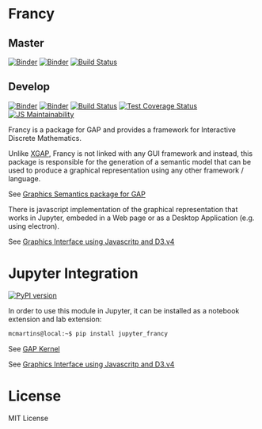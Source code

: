 # Francy

## Master

[![Binder](https://mybinder.org/badge.svg)](https://mybinder.org/v2/gh/mcmartins/francy/master)
[![Binder](https://mybinder.org/badge.svg)](https://mybinder.org/v2/gh/mcmartins/francy/master?urlpath=lab)
[![Build Status](https://travis-ci.org/mcmartins/francy.svg?branch=master)](https://travis-ci.org/mcmartins/francy)

## Develop

[![Binder](https://mybinder.org/badge.svg)](https://mybinder.org/v2/gh/mcmartins/francy/develop)
[![Binder](https://mybinder.org/badge.svg)](https://mybinder.org/v2/gh/mcmartins/francy/develop?urlpath=lab)
[![Build Status](https://travis-ci.org/mcmartins/francy.svg?branch=develop)](https://travis-ci.org/mcmartins/francy)
[![Test Coverage Status](https://codecov.io/gh/mcmartins/francy/branch/develop/graph/badge.svg)](https://codecov.io/gh/mcmartins/francy)
[![JS Maintainability](https://api.codeclimate.com/v1/badges/db52d89d90ab0d7e6fd4/maintainability)](https://codeclimate.com/github/mcmartins/francy/maintainability)

Francy is a package for GAP and provides a framework for Interactive Discrete Mathematics.

Unlike [XGAP](https://github.com/gap-packages/xgap), Francy is not linked with any GUI framework and instead, 
this package is responsible for the generation of a semantic model that can be used to produce a graphical representation using any other framework / language.

See [Graphics Semantics package for GAP](/gap)

There is javascript implementation of the graphical representation that works in Jupyter, embeded in a Web page or as a Desktop Application (e.g. using electron).

See [Graphics Interface using Javascritp and D3.v4](/js)

# Jupyter Integration

[![PyPI version](https://badge.fury.io/py/jupyter-francy.svg)](https://badge.fury.io/py/jupyter-francy)

In order to use this module in Jupyter, it can be installed as a notebook extension and lab extension:

```bash
mcmartins@local:~$ pip install jupyter_francy
```

See [GAP Kernel](https://github.com/gap-packages/JupyterKernel)

See [Graphics Interface using Javascritp and D3.v4](/js)

# License

MIT License
